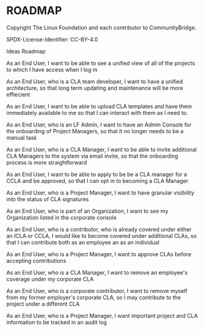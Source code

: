 # ROADMAP

Copyright The Linux Foundation and each contributor to CommunityBridge.

SPDX-License-Identifier: CC-BY-4.0

Ideas Roadmap

As an End User, I want to be able to see a unified view of all of the projects to which I have access when I log in

As an End User, who is a CLA team developer, I want to have a unified architecture, so that long term updating and maintenance will be more effiecient

As an End User, I want to be able to upload CLA templates and have them immediately available to me so that I can interact with them as I need to.

As an End User, who is an LF Admin, I want to have an Admin Console for the onboarding of Project Managers, so that it no longer needs to be a manual task

As an End User, who is a CLA Manager, I want to be able to invite additional CLA Managers to the system via email invite, so that the onboarding process is more straightforward

As an End User, I want to be able to apply to be be a CLA manager for a CCLA and be approved, so that I can opt in to becoming a CLA Manager

As an End User, who is a Project Manager, I want to have granular visibility into the status of CLA signatures

As an End User, who is part of an Organization, I want to see my Organization listed in the corporate console

As an End User, who is a contributor, who is already covered under either an ICLA or CCLA, I would like to become covered under additional CLAs, so that I can contribute both as an employee an as an individual

As an End User, who is a Project Manager, I want to approve CLAs before accepting contributions

As an End User, who is a CLA Manager, I want to remove an employee's coverage under my corporate CLA

As an End User, who is a corporate contributor, I want to remove myself from my former employer's corporate CLA, so I may contribute to the project under a different CLA

As an End User, who is a Project Manager, I want important project and CLA information to be tracked in an audit log

